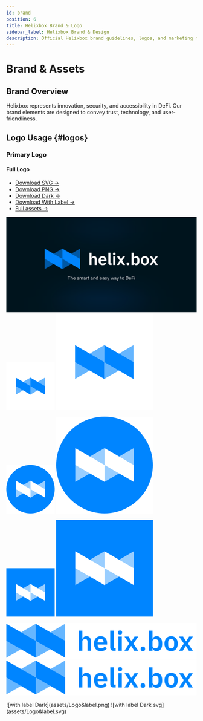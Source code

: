 ```yaml
---
id: brand
position: 6
title: Helixbox Brand & Logo
sidebar_label: Helixbox Brand & Design
description: Official Helixbox brand guidelines, logos, and marketing materials
---
```


# Brand & Assets

## Brand Overview

Helixbox represents innovation, security, and accessibility in DeFi. Our brand elements are designed to convey trust, technology, and user-friendliness.

## Logo Usage {#logos}

### Primary Logo

#### Full Logo
- [Download SVG →](/assets/Logo.svg)
- [Download PNG →](/assets/Logo.png)
- [Download Dark →](/assets/Logo-rect.png)
- [Download With Label →](/assets/logo-with-label.png)
- [Full assets →](/assets/Brand.zip)

<div className="logo-showcase" style={{ padding: "2rem", backgroundColor: "#FFFFFF", borderRadius: "8px", marginBottom: "1rem" }}>

![alt text](assets/Banner-Card.svg)
![alt text](assets/Logo.png) ![alt text](assets/Logo.svg) 

![circle](assets/Logo-circle.png) ![circle-svg](assets/Logo-circle.svg) 

![rectangle](assets/Logo-rect.png) ![rectangle-svg](assets/Logo-rect.svg) 

![with label](assets/Logo&label2.png) ![with label svg](assets/Logo&label2.svg)
</div>
<div className="logo-showcase" style={{ padding: "2rem", backgroundColor: "#0A0A0A", borderRadius: "8px", marginBottom:"2rem" }}>
![with label Dark](assets/Logo&label.png) ![with label Dark svg](assets/Logo&label.svg)
</div>

